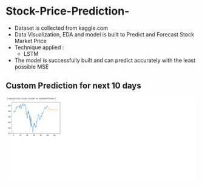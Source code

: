 # Stock-Price-Prediction-

- Dataset is collected from kaggle.com
- Data Visualization, EDA and model is built to Predict and Forecast Stock Market Price
- Technique applied : 
     * LSTM 
- The model is successfully built and can predict accurately with the least possible MSE

## Custom Prediction for next 10 days
![](gh-sp.png)
